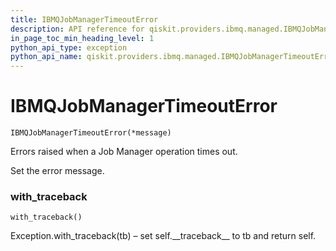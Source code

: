 ```yaml
---
title: IBMQJobManagerTimeoutError
description: API reference for qiskit.providers.ibmq.managed.IBMQJobManagerTimeoutError
in_page_toc_min_heading_level: 1
python_api_type: exception
python_api_name: qiskit.providers.ibmq.managed.IBMQJobManagerTimeoutError
---
```


# IBMQJobManagerTimeoutError

<span id="qiskit.providers.ibmq.managed.IBMQJobManagerTimeoutError" />

`IBMQJobManagerTimeoutError(*message)`

Errors raised when a Job Manager operation times out.

Set the error message.

### with\_traceback

<span id="qiskit.providers.ibmq.managed.IBMQJobManagerTimeoutError.with_traceback" />

`with_traceback()`

Exception.with\_traceback(tb) – set self.\_\_traceback\_\_ to tb and return self.

